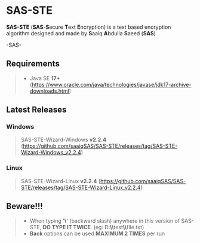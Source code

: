 # SAS-STE
<b>SAS-STE</b> (<b>SAS</b>-<b>S</b>ecure <b>T</b>ext <b>E</b>ncryption) is a text based encryption algorithm designed and made by <b>S</b>aaiq <b>A</b>bdulla <b>S</b>aeed (<b>SAS</b>)

-SAS-

## Requirements
> - Java SE <b>17+</b> (https://www.oracle.com/java/technologies/javase/jdk17-archive-downloads.html)


## Latest Releases

### Windows
> SAS-STE-Wizard-Windows <b>v2.2.4</b> (https://github.com/saaiqSAS/SAS-STE/releases/tag/SAS-STE-Wizard-Windows_v2.2.4)

### Linux
> SAS-STE-Wizard-Linux <b>v2.2.4</b> (https://github.com/saaiqSAS/SAS-STE/releases/tag/SAS-STE-Wizard-Linux_v2.2.4)

## Beware!!!
> - When typing '<b>\\</b>' (backward slash) anywhere in this version of SAS-STE, <b>DO TYPE IT TWICE</b>. (eg: D:<b>\\\\</b>test<b>\\\\</b>file.txt)
> - <b>Back</b> options can be used <b>MAXIMUM 2 TIMES</b> per run
